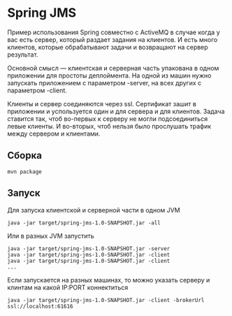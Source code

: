 Spring JMS
==========

Пример использования Spring совместно с ActiveMQ в случае когда у вас есть
сервер, который раздает задания на клиентов. И есть много клиентов,
которые обрабатывают задачи и возвращают на сервер результат.

Основной смысл — клиентская и серверная часть упакована в одном приложении
для простоты деплоймента. На одной из машин нужно запускать приложением с параметром
-server, на всех других с параметром -client.

Клиенты и сервер соединяются через ssl. Сертификат зашит в приложении и успользуется
один и для сервера и для клиентов. Задача ставится так, чтоб во-первых
к серверу не могли подсоединиться левые клиенты. И во-вторых, чтоб нельзя было прослушать
трафик между сервером и клиентами.

Сборка
------

	mvn package

Запуск
------

Для запуска клиентской и серверной части в одном JVM

	java -jar target/spring-jms-1.0-SNAPSHOT.jar -all

Или в разных JVM запустить

	java -jar target/spring-jms-1.0-SNAPSHOT.jar -server
	java -jar target/spring-jms-1.0-SNAPSHOT.jar -client
	java -jar target/spring-jms-1.0-SNAPSHOT.jar -client
	...

Если запускается на разных машинах, то можно указать серверу и клинтам на какой IP:PORT коннектиться

	java -jar target/spring-jms-1.0-SNAPSHOT.jar -client -brokerUrl ssl://localhost:61616

